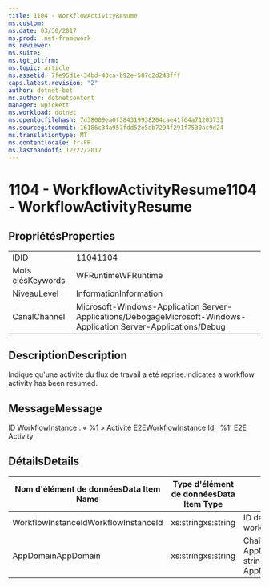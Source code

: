 ```yaml
---
title: 1104 - WorkflowActivityResume
ms.custom: 
ms.date: 03/30/2017
ms.prod: .net-framework
ms.reviewer: 
ms.suite: 
ms.tgt_pltfrm: 
ms.topic: article
ms.assetid: 7fe95d1e-34bd-43ca-b92e-587d2d248fff
caps.latest.revision: "2"
author: dotnet-bot
ms.author: dotnetcontent
manager: wpickett
ms.workload: dotnet
ms.openlocfilehash: 7d38009ea0f384319938204cae41f64a71203731
ms.sourcegitcommit: 16186c34a957fdd52e5db7294f291f7530ac9d24
ms.translationtype: MT
ms.contentlocale: fr-FR
ms.lasthandoff: 12/22/2017
---
```

# <a name="1104---workflowactivityresume"></a><span data-ttu-id="5d9bd-102">1104 - WorkflowActivityResume</span><span class="sxs-lookup"><span data-stu-id="5d9bd-102">1104 - WorkflowActivityResume</span></span>
## <a name="properties"></a><span data-ttu-id="5d9bd-103">Propriétés</span><span class="sxs-lookup"><span data-stu-id="5d9bd-103">Properties</span></span>  
  
|||  
|-|-|  
|<span data-ttu-id="5d9bd-104">ID</span><span class="sxs-lookup"><span data-stu-id="5d9bd-104">ID</span></span>|<span data-ttu-id="5d9bd-105">1104</span><span class="sxs-lookup"><span data-stu-id="5d9bd-105">1104</span></span>|  
|<span data-ttu-id="5d9bd-106">Mots clés</span><span class="sxs-lookup"><span data-stu-id="5d9bd-106">Keywords</span></span>|<span data-ttu-id="5d9bd-107">WFRuntime</span><span class="sxs-lookup"><span data-stu-id="5d9bd-107">WFRuntime</span></span>|  
|<span data-ttu-id="5d9bd-108">Niveau</span><span class="sxs-lookup"><span data-stu-id="5d9bd-108">Level</span></span>|<span data-ttu-id="5d9bd-109">Information</span><span class="sxs-lookup"><span data-stu-id="5d9bd-109">Information</span></span>|  
|<span data-ttu-id="5d9bd-110">Canal</span><span class="sxs-lookup"><span data-stu-id="5d9bd-110">Channel</span></span>|<span data-ttu-id="5d9bd-111">Microsoft-Windows-Application Server-Applications/Débogage</span><span class="sxs-lookup"><span data-stu-id="5d9bd-111">Microsoft-Windows-Application Server-Applications/Debug</span></span>|  
  
## <a name="description"></a><span data-ttu-id="5d9bd-112">Description</span><span class="sxs-lookup"><span data-stu-id="5d9bd-112">Description</span></span>  
 <span data-ttu-id="5d9bd-113">Indique qu'une activité du flux de travail a été reprise.</span><span class="sxs-lookup"><span data-stu-id="5d9bd-113">Indicates a workflow activity has been resumed.</span></span>  
  
## <a name="message"></a><span data-ttu-id="5d9bd-114">Message</span><span class="sxs-lookup"><span data-stu-id="5d9bd-114">Message</span></span>  
 <span data-ttu-id="5d9bd-115">ID WorkflowInstance : « %1 » Activité E2E</span><span class="sxs-lookup"><span data-stu-id="5d9bd-115">WorkflowInstance Id: '%1' E2E Activity</span></span>  
  
## <a name="details"></a><span data-ttu-id="5d9bd-116">Détails</span><span class="sxs-lookup"><span data-stu-id="5d9bd-116">Details</span></span>  
  
|<span data-ttu-id="5d9bd-117">Nom d'élément de données</span><span class="sxs-lookup"><span data-stu-id="5d9bd-117">Data Item Name</span></span>|<span data-ttu-id="5d9bd-118">Type d'élément de données</span><span class="sxs-lookup"><span data-stu-id="5d9bd-118">Data Item Type</span></span>|<span data-ttu-id="5d9bd-119">Description</span><span class="sxs-lookup"><span data-stu-id="5d9bd-119">Description</span></span>|  
|--------------------|--------------------|-----------------|  
|<span data-ttu-id="5d9bd-120">WorkflowInstanceId</span><span class="sxs-lookup"><span data-stu-id="5d9bd-120">WorkflowInstanceId</span></span>|<span data-ttu-id="5d9bd-121">xs:string</span><span class="sxs-lookup"><span data-stu-id="5d9bd-121">xs:string</span></span>|<span data-ttu-id="5d9bd-122">ID de l'instance de flux de travail.</span><span class="sxs-lookup"><span data-stu-id="5d9bd-122">The workflow instance id.</span></span>|  
|<span data-ttu-id="5d9bd-123">AppDomain</span><span class="sxs-lookup"><span data-stu-id="5d9bd-123">AppDomain</span></span>|<span data-ttu-id="5d9bd-124">xs:string</span><span class="sxs-lookup"><span data-stu-id="5d9bd-124">xs:string</span></span>|<span data-ttu-id="5d9bd-125">Chaîne retournée par AppDomain.CurrentDomain.FriendlyName.</span><span class="sxs-lookup"><span data-stu-id="5d9bd-125">The string returned by AppDomain.CurrentDomain.FriendlyName.</span></span>|
